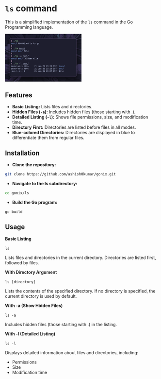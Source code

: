 # `ls` command

This is a simplified implementation of the `ls` command in the Go Programming language.

<img src="../examples/ls.png" alt="example" width="50%">

## Features

- **Basic Listing:** Lists files and directories.
- **Hidden Files (`-a`):** Includes hidden files (those starting with .).
- **Detailed Listing (`-l`):** Shows file permissions, size, and modification time.
- **Directory First:** Directories are listed before files in all modes.
- **Blue-colored Directories:** Directories are displayed in blue to differentiate them from regular files.

## Installation

- **Clone the repository:**

```bash
git clone https://github.com/ashish0kumar/gonix.git
```

- **Navigate to the ls subdirectory:**

```bash
cd gonix/ls
```

- **Build the Go program:**

```bash
go build
```

## Usage

**Basic Listing**

`ls`

Lists files and directories in the current directory. Directories are listed first, followed by files.

**With Directory Argument**

`ls [directory]`

Lists the contents of the specified directory. If no directory is specified, the current directory is used by default.

**With -a (Show Hidden Files)**

`ls -a`

Includes hidden files (those starting with .) in the listing.

**With -l (Detailed Listing)**

`ls -l`

Displays detailed information about files and directories, including:

- Permissions
- Size
- Modification time
